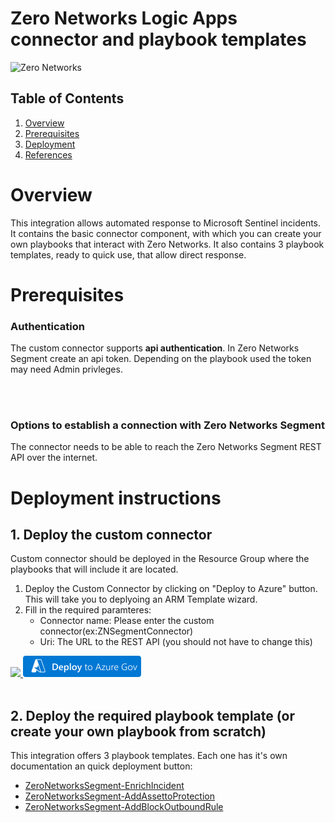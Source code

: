 # Zero Networks Logic Apps connector and playbook templates

![Zero Networks](./Images/ZeroNetworks.png)<br>

## Table of Contents

1. [Overview](#overview)
1. [Prerequisites](#prerequisites)
1. [Deployment](#deployment)
1. [References](#references)


<a name="overview"></a>

# Overview
This integration allows automated response to Microsoft Sentinel incidents. It contains the basic connector component, with which you can create your own playbooks that interact with Zero Networks.  It also contains 3 playbook templates, ready to quick use, that allow direct response.

<a name="prerequisites"></a>

# Prerequisites

### Authentication
The custom connector supports **api authentication**. In Zero Networks Segment create an api token. Depending on the playbook used the token may need Admin privleges.

<br><br>
### Options to establish a connection with Zero Networks Segment
The connector needs to be able to reach the Zero Networks Segment REST API over the internet.

<a name="deployment"></a>

# Deployment instructions

## 1. Deploy the custom connector

Custom connector should be deployed in the Resource Group where the playbooks that will include it are located.
<br>

1. Deploy the Custom Connector by clicking on "Deploy to Azure" button. This will take you to deplyoing an ARM Template wizard.
2. Fill in the required paramteres:
    * Connector name: Please enter the custom connector(ex:ZNSegmentConnector)
    * Uri: The URL to the REST API (you should not have to change this)

<a href="https://portal.azure.com/#create/Microsoft.Template/uri/https%3A%2F%2Fraw.githubusercontent.com%2FAzure%2FAzure-Sentinel%2Fmaster%2FSolutions%2FZeroNetworks%2FPlaybooks%2FCustomConnector%2Fazuredeploy.json" target="_blank">
    <img src="https://aka.ms/deploytoazurebutton"/>
</a>

<a href="https://portal.azure.us/#create/Microsoft.Template/uri/https%3A%2F%2Fraw.githubusercontent.com%2FAzure%2FAzure-Sentinel%2Fmaster%2FSolutions%2FZeroNetworks%2FPlaybooks%2FCustomConnector%2Fazuredeploy.json" target="_blank">
   <img src="https://raw.githubusercontent.com/Azure/azure-quickstart-templates/master/1-CONTRIBUTION-GUIDE/images/deploytoazuregov.png"/>    
</a>
<br><br>

## 2. Deploy the required playbook template (or create your own playbook from scratch)
This integration offers 3 playbook templates. Each one has it's own documentation an quick deployment button:
* [ZeroNetworksSegment-EnrichIncident](./ZeroNetworksSegment-EnrichIncident#deployment-instructions)
* [ZeroNetworksSegment-AddAssettoProtection](./ZeroNetworksSegment-AddAssettoProtection#deployment-instructions)
* [ZeroNetworksSegment-AddBlockOutboundRule](./ZeroNetworksSegment-AddBlockOutboundRule#deployment-instructions)
